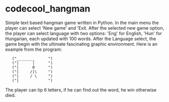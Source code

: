# codecool_hangman

Simple text based hangman game written in Python. In the main menu the player can select 'New game' and 'Exit. After the selected new game option, the player can select language with two options: 'Eng' for English, 'Hun' for Hungarian, each updated with 100 words. After the Language select, the game begin with the ultimate fascinating graphic environment. Here is an example from the program:

       ("________      ")
       ("|      |      ")
       ("|      0      ")
       ("|     /|\     ")
       ("|     / \     ")
       ("|             ")

The player can tip 6 letters, if he can find out the word, he win otherwise died.

